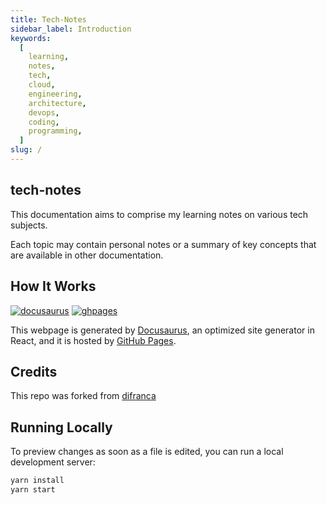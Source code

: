 ```yaml
---
title: Tech-Notes
sidebar_label: Introduction
keywords:
  [
    learning,
    notes,
    tech,
    cloud,
    engineering,
    architecture,
    devops,
    coding,
    programming,
  ]
slug: /
---
```



## tech-notes

This documentation aims to comprise my learning notes on various tech subjects.

Each topic may contain personal notes or a summary of key concepts that are available in other documentation.

## How It Works

[![docusaurus](https://img.shields.io/badge/Powered%20By-docusaurus-darkgreen?style=flat-square)](https://docusaurus.io) [![ghpages](https://img.shields.io/badge/Powered%20By-GitHub%20Pages-black?style=flat-square&logo=github&&logoColor=white)](https://pages.github.com)

This webpage is generated by [Docusaurus](https://docusaurus.io), an optimized site generator in React, and it is hosted by [GitHub Pages](https://pages.github.com).


## Credits

This repo was forked from [difranca](https://github.com/difranca/difranca.github.io)

## Running Locally

To preview changes as soon as a file is edited, you can run a local development server:

```bash
yarn install
yarn start
```